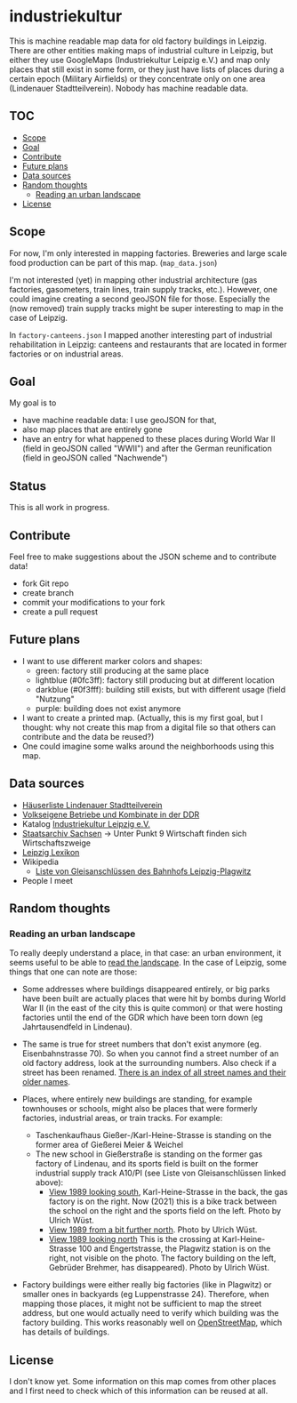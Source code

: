 # industriekultur

This is machine readable map data for old factory buildings in Leipzig.
There are other entities making maps of industrial culture in Leipzig,
but either they use GoogleMaps (Industriekultur Leipzig e.V.) and map
only places that still exist in some form, or they just have lists of
places during a certain epoch (Military Airfields) or they concentrate
only on one area (Lindenauer Stadtteilverein). Nobody has machine
readable data.

## TOC

* [Scope](#scope)
* [Goal](#goal)
* [Contribute](#contribute)
* [Future plans](#future-plans)
* [Data sources](#data-sources)
* [Random thoughts](#random-thoughts)
  * [Reading an urban landscape](#reading-an-urban-landscape)
* [License](#license)

## Scope

For now, I'm only interested in mapping factories. Breweries and large
scale food production can be part of this map. (`map_data.json`)

I'm not interested (yet) in mapping other industrial architecture (gas
factories, gasometers, train lines, train supply tracks, etc.). However,
one could imagine creating a second geoJSON file for those. Especially
the (now removed) train supply tracks might be super interesting to map
in the case of Leipzig.

In `factory-canteens.json` I mapped another interesting part of
industrial rehabilitation in Leipzig: canteens and restaurants that are
located in former factories or on industrial areas.

## Goal

My goal is to

* have machine readable data: I use geoJSON for that,
* also map places that are entirely gone
* have an entry for what happened to these places during World War II
  (field in geoJSON called "WWII") and after the German reunification
  (field in geoJSON called "Nachwende")

## Status

This is all work in progress.

## Contribute

Feel free to make suggestions about the JSON scheme and to contribute
data!

* fork Git repo
* create branch
* commit your modifications to your fork
* create a pull request

## Future plans

* I want to use different marker colors and shapes:
  - green: factory still producing at the same place
  - lightblue (#0fc3ff): factory still producing but at different location
  - darkblue (#0f3fff): building still exists, but with different usage (field
    "Nutzung"
  - purple: building does not exist anymore
* I want to create a printed map. (Actually, this is my first goal, but
  I thought: why not create this map from a digital file so that others
  can contribute and the data be reused?)
* One could imagine some walks around the neighborhoods using this map.

## Data sources

* [Häuserliste Lindenauer
  Stadtteilverein](https://www.lindenauerstadtteilverein.de/heimatkunde/haeuserliste.htm)
* [Volkseigene Betriebe und Kombinate in der DDR](https://www.mil-airfields.de/ddr/orte/leipzig.html)
* Katalog [Industriekultur Leipzig e.V.](http://www.leipziger-industriekultur.de/category/objekte/)
* [Staatsarchiv Sachsen](https://www.archiv.sachsen.de/archiv/bestand.jsp?oid=09.&bestandid=&_ptabs=%7B%22%23tab-einleitung%22%3A1%7D&syg_id=&_cp=%7B%22accordion-bestaendenavigation%22%3A%7B%220%22%3Atrue%7D%2C%22previousOpen%22%3A%7B%22group%22%3A%22accordion-bestaendenavigation%22%2C%22idx%22%3A0%7D%7D#einleitung) → Unter Punkt 9 Wirtschaft finden sich Wirtschaftszweige
* [Leipzig Lexikon](https://www.leipzig-lexikon.de/)
* Wikipedia
  - [Liste von Gleisanschlüssen des Bahnhofs Leipzig-Plagwitz](https://de.wikipedia.org/wiki/Liste_von_Gleisanschl%C3%BCssen_des_Bahnhofs_Leipzig-Plagwitz)
* People I meet

## Random thoughts

### Reading an urban landscape

To really deeply understand a place, in that case: an urban environment,
it seems useful to be able to [read the
landscape](https://www.williamcronon.net/researching/landscapes.htm).
In the case of Leipzig, some things that one can note are those:

- Some addresses where buildings disappeared entirely, or big parks have
  been built are actually places that were hit by bombs during World War
  II (in the east of the city this is quite common) or that were hosting
  factories until the end of the GDR which have been torn down (eg
  Jahrtausendfeld in Lindenau).

- The same is true for street numbers that don't exist anymore (eg.
  Eisenbahnstrasse 70). So when you cannot find a street number of an
  old factory address, look at the surrounding numbers. Also check if a
  street has been renamed. [There is an index of all street names and
  their older
  names](https://www.leipzig.de/buergerservice-und-verwaltung/unsere-stadt/gebietsgliederung-und-strassennamen/strassennamen/).

- Places, where entirely new buildings are standing, for example
  townhouses or schools, might also be places that were formerly
  factories, industrial areas, or train tracks. For example:
  - Taschenkaufhaus Gießer-/Karl-Heine-Strasse is standing on the former
    area of Gießerei Meier & Weichel
  - The new school in Gießerstraße is standing on the former gas factory
    of Lindenau, and its sports field is built on the former industrial
    supply track A10/PI (see Liste von Gleisanschlüssen linked above):
    - [View 1989 looking
      south](https://commons.wikimedia.org/wiki/File:Ulrich_Wuest_Plagwitz_1989_3.jpg),
      Karl-Heine-Strasse in the back, the gas factory is on the right.
      Now (2021) this is a bike track between the school on the right
      and the sports field on the left. Photo by Ulrich Wüst.
    - [View 1989 from a bit further north](https://upload.wikimedia.org/wikipedia/commons/c/c0/Ulrich_Wuest_Plagwitz_1989_4.jpg).
      Photo by Ulrich Wüst.
    - [View 1989 looking north](https://commons.wikimedia.org/wiki/File:Ulrich_Wuest_Plagwitz_1989_2.jpg)
      This is the crossing at Karl-Heine-Strasse 100 and Engertstrasse,
      the Plagwitz station is on the right, not visible on the photo.
      The factory building on the left, Gebrüder Brehmer, has
      disappeared). Photo by Ulrich Wüst.

- Factory buildings were either really big factories (like in Plagwitz)
  or smaller ones in backyards (eg Luppenstrasse 24). Therefore, when
  mapping those places, it might not be sufficient to map the street
  address, but one would actually need to verify which building was the
  factory building. This works reasonably well on
  [OpenStreetMap](https://osm.org), which has details of buildings.

## License

I don't know yet. Some information on this map comes from other places
and I first need to check which of this information can be reused at
all.
